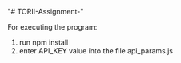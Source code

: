 "# TORII-Assignment-" 

For executing the program:
1) run npm install 
2) enter API_KEY value into the file api_params.js
